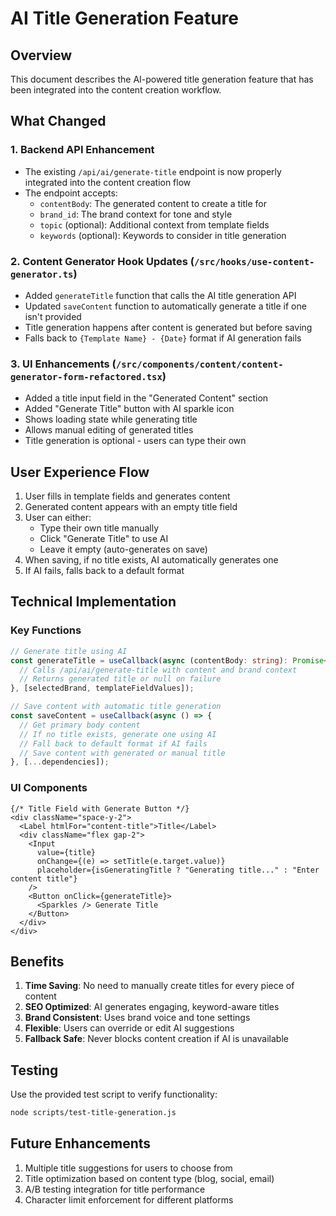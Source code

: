 # AI Title Generation Feature

## Overview
This document describes the AI-powered title generation feature that has been integrated into the content creation workflow.

## What Changed

### 1. Backend API Enhancement
- The existing `/api/ai/generate-title` endpoint is now properly integrated into the content creation flow
- The endpoint accepts:
  - `contentBody`: The generated content to create a title for
  - `brand_id`: The brand context for tone and style
  - `topic` (optional): Additional context from template fields
  - `keywords` (optional): Keywords to consider in title generation

### 2. Content Generator Hook Updates (`/src/hooks/use-content-generator.ts`)
- Added `generateTitle` function that calls the AI title generation API
- Updated `saveContent` function to automatically generate a title if one isn't provided
- Title generation happens after content is generated but before saving
- Falls back to `{Template Name} - {Date}` format if AI generation fails

### 3. UI Enhancements (`/src/components/content/content-generator-form-refactored.tsx`)
- Added a title input field in the "Generated Content" section
- Added "Generate Title" button with AI sparkle icon
- Shows loading state while generating title
- Allows manual editing of generated titles
- Title generation is optional - users can type their own

## User Experience Flow

1. User fills in template fields and generates content
2. Generated content appears with an empty title field
3. User can either:
   - Type their own title manually
   - Click "Generate Title" to use AI
   - Leave it empty (auto-generates on save)
4. When saving, if no title exists, AI automatically generates one
5. If AI fails, falls back to a default format

## Technical Implementation

### Key Functions

```typescript
// Generate title using AI
const generateTitle = useCallback(async (contentBody: string): Promise<string | null> => {
  // Calls /api/ai/generate-title with content and brand context
  // Returns generated title or null on failure
}, [selectedBrand, templateFieldValues]);

// Save content with automatic title generation
const saveContent = useCallback(async () => {
  // Get primary body content
  // If no title exists, generate one using AI
  // Fall back to default format if AI fails
  // Save content with generated or manual title
}, [...dependencies]);
```

### UI Components

```tsx
{/* Title Field with Generate Button */}
<div className="space-y-2">
  <Label htmlFor="content-title">Title</Label>
  <div className="flex gap-2">
    <Input
      value={title}
      onChange={(e) => setTitle(e.target.value)}
      placeholder={isGeneratingTitle ? "Generating title..." : "Enter content title"}
    />
    <Button onClick={generateTitle}>
      <Sparkles /> Generate Title
    </Button>
  </div>
</div>
```

## Benefits

1. **Time Saving**: No need to manually create titles for every piece of content
2. **SEO Optimized**: AI generates engaging, keyword-aware titles
3. **Brand Consistent**: Uses brand voice and tone settings
4. **Flexible**: Users can override or edit AI suggestions
5. **Fallback Safe**: Never blocks content creation if AI is unavailable

## Testing

Use the provided test script to verify functionality:

```bash
node scripts/test-title-generation.js
```

## Future Enhancements

1. Multiple title suggestions for users to choose from
2. Title optimization based on content type (blog, social, email)
3. A/B testing integration for title performance
4. Character limit enforcement for different platforms